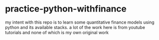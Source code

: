 # practice-python-withfinance
my intent with this repo is to learn some quantitative finance models using python and its available stacks. a lot of the work here is from youtube tutorials and none of which is my own original work
